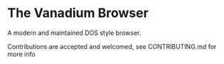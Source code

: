 # The Vanadium Browser


A modern and maintained DOS style browser.


Contributions are accepted and welcomed, see CONTRIBUTING.md for more info